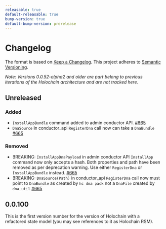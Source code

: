 ```yaml
---
releasable: true
default-releasable: true
bump-version: true
default-bump-version: prerelease
---
```

# Changelog

The format is based on [Keep a Changelog](https://keepachangelog.com/en/1.0.0/).
This project adheres to [Semantic Versioning](https://semver.org/spec/v2.0.0.html).

*Note: Versions 0.0.52-alpha2 and older are part belong to previous iterations of the Holochain architecture and are not tracked here.*

## Unreleased

### Added

- `InstallAppBundle` command added to admin conductor API. [#665](https://github.com/holochain/holochain/pull/665)
- `DnaSource` in conductor_api `RegisterDna` call now can take a `DnaBundle` [#665](https://github.com/holochain/holochain/pull/665)

### Removed

- BREAKING:  `InstallAppDnaPayload` in admin conductor API `InstallApp` command now only accepts a hash.  Both properties and path have been removed as per deprecation warning.  Use either `RegisterDna` or `InstallAppBundle` instead. [#665](https://github.com/holochain/holochain/pull/665)
- BREAKING: `DnaSource(Path)` in conductor_api `RegisterDna` call now must point to `DnaBundle` as created by `hc dna pack` not a `DnaFile` created by `dna_util` [#665](https://github.com/holochain/holochain/pull/665)

## 0.0.100

This is the first version number for the version of Holochain with a refactored state model (you may see references to it as Holochain RSM).
